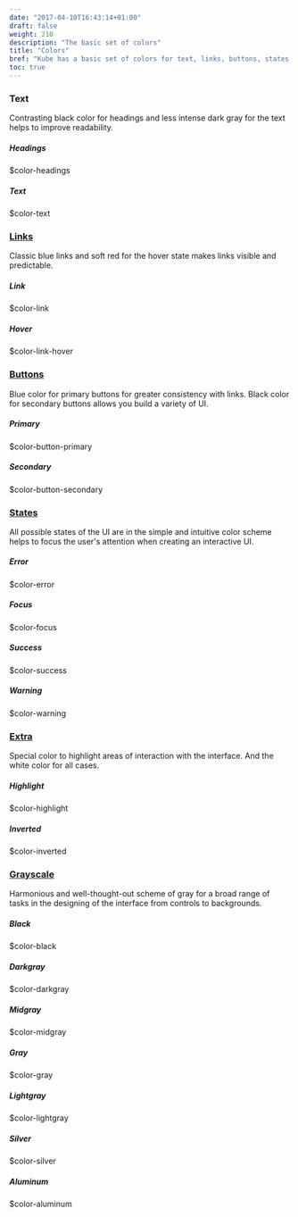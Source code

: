 ```yaml
---
date: "2017-04-10T16:43:14+01:00"
draft: false
weight: 210
description: "The basic set of colors"
title: "Colors"
bref: "Kube has a basic set of colors for text, links, buttons, states and gray palette. These colors help to create uniformity and harmony in the look of UI elements. All colors are carefully selected and combined with each other. Of course, you can change the color scheme to your choice in the framework settings."
toc: true
---
```


<h3 class="section-head">Text</h3>
<p>Contrasting black color for headings and less intense dark gray for the text helps to improve readability.</p>
<div class="example">
  <div class="swatch-box">
    <div class="swatch-item">
      <span class="swatch swatch-bg-headings"></span>
      <h5>Headings</h5>
      <p>$color-headings</p>
    </div>
    <div class="swatch-item">
      <span class="swatch swatch-bg-text"></span>
      <h5>Text</h5>
      <p>$color-text</p>
    </div>
  </div>
</div>
<h3 class="section-head" id="h-links"><a href="#h-links">Links</a></h3>
<p>Classic blue links and soft red for the hover state makes links visible and predictable.</p>
<div class="example">
  <div class="swatch-box">
    <div class="swatch-item">
      <span class="swatch swatch-bg-link"></span>
      <h5>Link</h5>
      <p>$color-link</p>
    </div>
    <div class="swatch-item">
      <span class="swatch swatch-bg-link-hover"></span>
      <h5>Hover</h5>
      <p>$color-link-hover</p>
    </div>
  </div>
</div>
<h3 class="section-head" id="h-buttons"><a href="#h-buttons">Buttons</a></h3>
<p>Blue color for primary buttons for greater consistency with links. Black color for secondary buttons allows you build a variety of UI.</p>
<div class="example">
  <div class="swatch-box">
    <div class="swatch-item">
      <span class="swatch swatch-bg-button-primary"></span>
      <h5>Primary</h5>
      <p>$color-button-primary</p>
    </div>
    <div class="swatch-item">
      <span class="swatch swatch-bg-button-secondary"></span>
      <h5>Secondary</h5>
      <p>$color-button-secondary</p>
    </div>
  </div>
</div>
<h3 class="section-head" id="h-states"><a href="#h-states">States</a></h3>
<p>All possible states of the UI are in the simple and intuitive color scheme helps to focus the user's attention when creating an interactive UI.</p>
<div class="example">
  <div class="swatch-box">
    <div class="swatch-item">
      <span class="swatch bg-error"></span>
      <h5>Error</h5>
      <p>$color-error</p>
    </div>
    <div class="swatch-item">
      <span class="swatch bg-focus"></span>
      <h5>Focus</h5>
      <p>$color-focus</p>
    </div>
    <div class="swatch-item">
      <span class="swatch bg-success"></span>
      <h5>Success</h5>
      <p>$color-success</p>
    </div>
    <div class="swatch-item">
      <span class="swatch bg-warning"></span>
      <h5>Warning</h5>
      <p>$color-warning</p>
    </div>
  </div>
</div>
<h3 class="section-head" id="h-extra"><a href="#h-extra">Extra</a></h3>
<p>Special color to highlight areas of interaction with the interface. And the white color for all cases.</p>
<div class="example">
  <div class="swatch-box">
    <div class="swatch-item">
      <span class="swatch bg-highlight"></span>
      <h5>Highlight</h5>
      <p>$color-highlight</p>
    </div>
    <div class="swatch-item">
      <span class="swatch swatch-bg-inverted"></span>
      <h5>Inverted</h5>
      <p>$color-inverted</p>
    </div>
  </div>
</div>
<h3 class="section-head" id="h-grayscale"><a href="#h-grayscale">Grayscale</a></h3>
<p>Harmonious and well-thought-out scheme of gray for a broad range of tasks in the designing of the interface from controls to backgrounds.</p>
<div class="example">
  <div class="swatch-box">
    <div class="swatch-item">
      <span class="swatch bg-black"></span>
      <h5>Black</h5>
      <p>$color-black</p>
    </div>
    <div class="swatch-item">
      <span class="swatch bg-darkgray"></span>
      <h5>Darkgray</h5>
      <p>$color-darkgray</p>
    </div>
    <div class="swatch-item">
      <span class="swatch bg-midgray"></span>
      <h5>Midgray</h5>
      <p>$color-midgray</p>
    </div>
    <div class="swatch-item">
      <span class="swatch bg-gray"></span>
      <h5>Gray</h5>
      <p>$color-gray</p>
    </div>
    <div class="swatch-item">
      <span class="swatch bg-lightgray"></span>
      <h5>Lightgray</h5>
      <p>$color-lightgray</p>
    </div>
    <div class="swatch-item">
      <span class="swatch bg-silver"></span>
      <h5>Silver</h5>
      <p>$color-silver</p>
    </div>
    <div class="swatch-item">
      <span class="swatch bg-aluminum"></span>
      <h5>Aluminum</h5>
      <p>$color-aluminum</p>
    </div>
  </div>
</div>